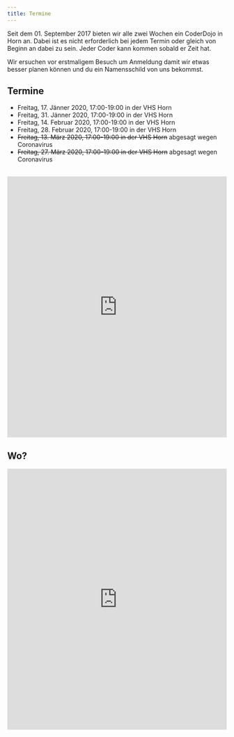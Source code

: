 ```yaml
---
title: Termine
---
```


Seit dem 01. September 2017 bieten wir alle zwei Wochen ein CoderDojo in Horn an. Dabei ist es nicht erforderlich bei jedem Termin oder gleich von Beginn an dabei zu sein. Jeder Coder kann kommen sobald er Zeit hat. 

Wir ersuchen vor erstmaligem Besuch um Anmeldung damit wir etwas besser planen können und du ein Namensschild von uns bekommst.

## Termine

- Freitag, 17. Jänner 2020, 17:00-19:00 in der VHS Horn
- Freitag, 31. Jänner 2020, 17:00-19:00 in der VHS Horn
- Freitag, 14. Februar 2020, 17:00-19:00 in der VHS Horn
- Freitag, 28. Februar 2020, 17:00-19:00 in der VHS Horn
- ~~Freitag, 13. März 2020, 17:00-19:00 in der VHS Horn~~ abgesagt wegen Coronavirus
- ~~Freitag, 27. März 2020, 17:00-19:00 in der VHS Horn~~ abgesagt wegen Coronavirus

<br/>

<iframe src="https://docs.google.com/forms/d/e/1FAIpQLScGTYUX2hnO3oUlj_eHYPQ43gY9oiOI720as24wk84K8GE-Bg/viewform?embedded=true&hl=de" width="100%" height="600" frameborder="0" marginheight="0" marginwidth="0">Loading...</iframe>

## Wo?

<iframe src="https://www.google.at/maps/embed?pb=!1m18!1m12!1m3!1d2635.1057260246703!2d15.65365651624135!3d48.66522072224143!2m3!1f0!2f0!3f0!3m2!1i1024!2i768!4f13.1!3m3!1m2!1s0x4772bcd402882329%3A0x8159ba2bc9c6c423!2sVolkshochschule+Horn!5e0!3m2!1sen!2sat!4v1502741366658" width="100%" height="600" frameborder="0" style="border:0" allowfullscreen></iframe>